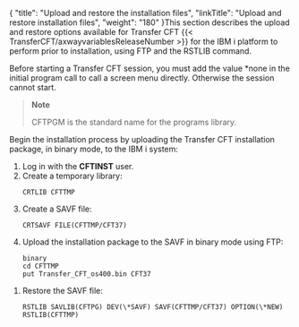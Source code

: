 {
    "title": "Upload and restore the installation files",
    "linkTitle": "Upload and restore installation files",
    "weight": "180"
}This section describes the upload and restore options available for Transfer CFT {{< TransferCFT/axwayvariablesReleaseNumber  >}} for the IBM i platform to perform prior to installation, using FTP and the RSTLIB command.

Before starting a Transfer CFT session, you must add the value \*none in the initial program call to call a screen menu directly. Otherwise the session cannot start.

> **Note**
>
> CFTPGM is the standard name for the programs library.

Begin the installation process by uploading the Transfer CFT installation package, in binary mode, to the IBM i system:

1. Log in with the <span class="bold_in_para">****CFTINST**** </span>user.
1. Create a temporary library:  
    ```
    CRTLIB CFTTMP
    ```
1. Create a SAVF file:  
    ```
    CRTSAVF FILE(CFTTMP/CFT37)
    ```
1. Upload the installation package to the SAVF in binary mode using FTP:  
    ```
    binary
    cd CFTTMP
    put Transfer_CFT_os400.bin CFT37
    ```

<!-- -->

1. Restore the SAVF file:  
    ```
    RSTLIB SAVLIB(CFTPG) DEV(\*SAVF) SAVF(CFTTMP/CFT37) OPTION(\*NEW) RSTLIB(CFTTMP)
    ```
